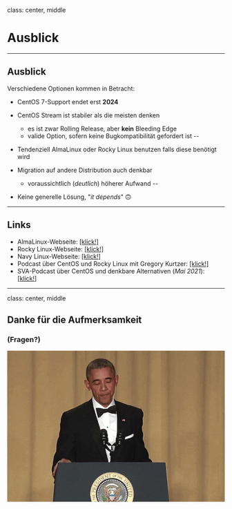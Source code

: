 class: center, middle

# Ausblick

---

## Ausblick

Verschiedene Optionen kommen in Betracht:

- CentOS 7-Support endet erst **2024**
- CentOS Stream ist stabiler als die meisten denken
  - es ist zwar Rolling Release, aber **kein** Bleeding Edge
  - valide Option, sofern keine Bugkompatibilität gefordert ist
--

- Tendenziell AlmaLinux oder Rocky Linux benutzen falls diese benötigt wird
- Migration auf andere Distribution auch denkbar
  - voraussichtlich (*deutlich*) höherer Aufwand
--

- Keine generelle Lösung, "*it depends*" 🙃

---

## Links

- AlmaLinux-Webseite: [[klick!]](https://almalinux.org)
- Rocky Linux-Webseite: [[klick!]](https://rockylinux.org)
- Navy Linux-Webseite: [[klick!]](https://www.navylinux.org)
- Podcast über CentOS und Rocky Linux mit Gregory Kurtzer: [[klick!]](https://changelog.com/podcast/427)
- SVA-Podcast über CentOS und denkbare Alternativen (*Mai 2021*): [[klick!]](https://ageofdevops.de/index.php/podcast/e13/)

---

class: center, middle

## Danke für die Aufmerksamkeit

### (Fragen?)

![:img Obama Micdrop, 65%](imgs/obama_micdrop.gif)
